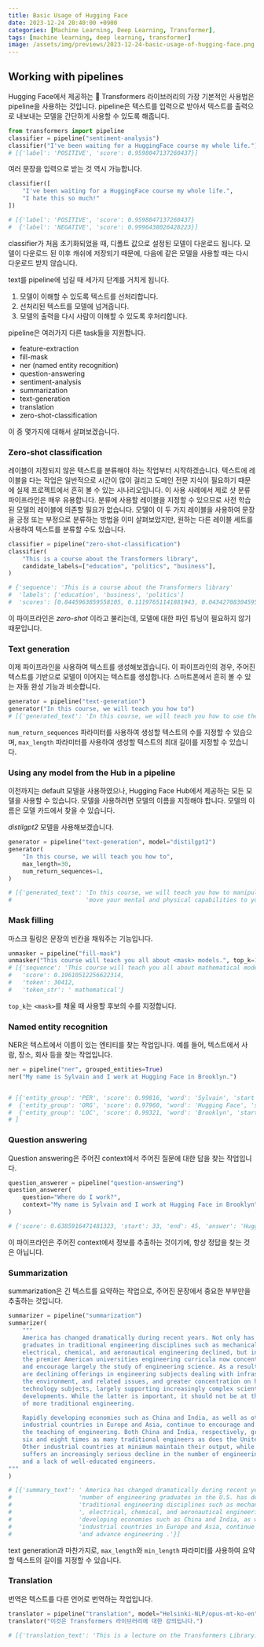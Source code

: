 ```yaml
---
title: Basic Usage of Hugging Face
date: 2023-12-24 20:40:00 +0900
categories: [Machine Learning, Deep Learning, Transformer],
tags: [machine learning, deep learning, transformer]
image: /assets/img/previews/2023-12-24-basic-usage-of-hugging-face.png
---
```



## Working with pipelines


Hugging Face에서 제공하는 🤗 Transformers 라이브러리의 가장 기본적인 사용법은 pipeline을 사용하는 것입니다.
pipeline은 텍스트를 입력으로 받아서 텍스트를 출력으로 내보내는 모델을 간단하게 사용할 수 있도록 해줍니다.

```python
from transformers import pipeline
classifier = pipeline("sentiment-analysis")
classifier("I've been waiting for a HuggingFace course my whole life.")
# [{'label': 'POSITIVE', 'score': 0.9598047137260437}]
```

여러 문장을 입력으로 받는 것 역시 가능합니다.

```python
classifier([
    "I've been waiting for a HuggingFace course my whole life.", 
    "I hate this so much!"
])

# [{'label': 'POSITIVE', 'score': 0.9598047137260437}
#  {'label': 'NEGATIVE', 'score': 0.9996438026428223}]
```

classifier가 처음 초기화되었을 때, 디폴트 값으로 설정된 모델이 다운로드 됩니다.
모델이 다운로드 된 이후 캐쉬에 저장되기 때문에, 다음에 같은 모델을 사용할 때는 다시 다운로드 받지 않습니다.

text를 pipeline에 넘길 때 세가지 단계를 거치게 됩니다.
1. 모델이 이해할 수 있도록 텍스트를 선처리합니다.
2. 선처리된 텍스트를 모델에 넘겨줍니다.
3. 모델의 출력을 다시 사람이 이해할 수 있도록 후처리합니다.

pipeline은 여러가지 다른 task들을 지원합니다.

* feature-extraction
* fill-mask
* ner (named entity recognition)
* question-answering
* sentiment-analysis
* summarization
* text-generation
* translation
* zero-shot-classification

이 중 몇가지에 대해서 살펴보겠습니다.

### Zero-shot classification

레이블이 지정되지 않은 텍스트를 분류해야 하는 작업부터 시작하겠습니다. 텍스트에 레이블을 다는 작업은 일반적으로 시간이 많이 걸리고 도메인 전문 지식이 필요하기 때문에 실제 프로젝트에서 흔히 볼 수 있는 시나리오입니다. 이 사용 사례에서 제로 샷 분류 파이프라인은 매우 유용합니다. 분류에 사용할 레이블을 지정할 수 있으므로 사전 학습된 모델의 레이블에 의존할 필요가 없습니다. 모델이 이 두 가지 레이블을 사용하여 문장을 긍정 또는 부정으로 분류하는 방법을 이미 살펴보았지만, 원하는 다른 레이블 세트를 사용하여 텍스트를 분류할 수도 있습니다.

```python
classifier = pipeline("zero-shot-classification")
classifier(
    "This is a course about the Transformers library",
    candidate_labels=["education", "politics", "business"],
)

# {'sequence': 'This is a course about the Transformers library'
#  'labels': ['education', 'business', 'politics']
#  'scores': [0.8445963859558105, 0.11197651141881943, 0.04342708304595947]}
```

이 파이프라인은 _zero-shot_ 이라고 불리는데, 모델에 대한 파인 튜닝이 필요하지 않기 때문입니다.

### Text generation

이제 파이프라인을 사용하여 텍스트를 생성해보겠습니다. 이 파이프라인의 경우, 주어진 텍스트를 기반으로 모델이 이어지는 텍스트를 생성합니다. 스마트폰에서 흔히 볼 수 있는 자동 완성 기능과 비슷합니다.

```python
generator = pipeline("text-generation")
generator("In this course, we will teach you how to")
# [{'generated_text': 'In this course, we will teach you how to use the Transformers library to solve text generation'}]
```

`num_return_sequences` 파라미터를 사용하여 생성할 텍스트의 수를 지정할 수 있습으며, `max_length` 파라미터를 사용하여 생성할 텍스트의 최대 길이를 지정할 수 있습니다.

### Using any model from the Hub in a pipeline

이전까지는 default 모델을 사용하였으나, Hugging Face Hub에서 제공하는 모든 모델을 사용할 수 있습니다. 모델을 사용하려면 모델의 이름을 지정해야 합니다. 모델의 이름은 모델 카드에서 찾을 수 있습니다.

_distilgpt2_ 모델을 사용해보겠습니다.

```python
generator = pipeline("text-generation", model="distilgpt2")
generator(
    "In this course, we will teach you how to",
    max_length=30,
    num_return_sequences=1,
)

# [{'generated_text': 'In this course, we will teach you how to manipulate the world and '
#                     'move your mental and physical capabilities to your advantage.'}
```

### Mask filling

마스크 필링은 문장의 빈칸을 채워주는 기능입니다.

```python
unmasker = pipeline("fill-mask")
unmasker("This course will teach you all about <mask> models.", top_k=1)
# [{'sequence': 'This course will teach you all about mathematical models.',
#   'score': 0.19610512256622314,
#   'token': 30412,
#   'token_str': ' mathematical'}
```

`top_k`는 `<mask>`를 채울 때 사용할 후보의 수를 지정합니다.

### Named entity recognition

NER은 텍스트에서 이름이 있는 엔티티를 찾는 작업입니다. 예를 들어, 텍스트에서 사람, 장소, 회사 등을 찾는 작업입니다.

```python
ner = pipeline("ner", grouped_entities=True)
ner("My name is Sylvain and I work at Hugging Face in Brooklyn.")


# [{'entity_group': 'PER', 'score': 0.99816, 'word': 'Sylvain', 'start': 11, 'end': 18}, 
#  {'entity_group': 'ORG', 'score': 0.97960, 'word': 'Hugging Face', 'start': 33, 'end': 45}, 
#  {'entity_group': 'LOC', 'score': 0.99321, 'word': 'Brooklyn', 'start': 49, 'end': 57}
# ]
```

### Question answering

Question answering은 주어진 context에서 주어진 질문에 대한 답을 찾는 작업입니다.

```python
question_answerer = pipeline("question-answering")
question_answerer(
    question="Where do I work?",
    context="My name is Sylvain and I work at Hugging Face in Brooklyn"
)

# {'score': 0.6385916471481323, 'start': 33, 'end': 45, 'answer': 'Hugging Face'}
```
이 파이프라인은 주어진 context에서 정보를 추출하는 것이기에, 항상 정답을 찾는 것은 아닙니다.

### Summarization

summarization은 긴 텍스트를 요약하는 작업으로, 주어진 문장에서 중요한 부부만을 추출하는 것입니다.

```python
summarizer = pipeline("summarization")
summarizer(
    """
    America has changed dramatically during recent years. Not only has the number of 
    graduates in traditional engineering disciplines such as mechanical, civil, 
    electrical, chemical, and aeronautical engineering declined, but in most of 
    the premier American universities engineering curricula now concentrate on 
    and encourage largely the study of engineering science. As a result, there 
    are declining offerings in engineering subjects dealing with infrastructure, 
    the environment, and related issues, and greater concentration on high 
    technology subjects, largely supporting increasingly complex scientific 
    developments. While the latter is important, it should not be at the expense 
    of more traditional engineering.

    Rapidly developing economies such as China and India, as well as other 
    industrial countries in Europe and Asia, continue to encourage and advance 
    the teaching of engineering. Both China and India, respectively, graduate 
    six and eight times as many traditional engineers as does the United States. 
    Other industrial countries at minimum maintain their output, while America 
    suffers an increasingly serious decline in the number of engineering graduates 
    and a lack of well-educated engineers.
"""
)

# [{'summary_text': ' America has changed dramatically during recent years . The '
#                   'number of engineering graduates in the U.S. has declined in '
#                   'traditional engineering disciplines such as mechanical, civil '
#                   ', electrical, chemical, and aeronautical engineering . Rapidly '
#                   'developing economies such as China and India, as well as other '
#                   'industrial countries in Europe and Asia, continue to encourage '
#                   'and advance engineering .'}]
```

text generation과 마찬가지로, `max_length`와 `min_length` 파라미터를 사용하여 요약할 텍스트의 길이를 지정할 수 있습니다.


### Translation

번역은 텍스트를 다른 언어로 번역하는 작업입니다.

```python
translator = pipeline("translation", model="Helsinki-NLP/opus-mt-ko-en")
translator("이것은 Transformers 라이브러리에 대한 강의입니다.")

# [{'translation_text': 'This is a lecture on the Transformers Library.'}]
```
